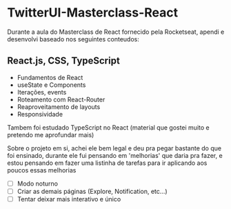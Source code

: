 # TwitterUI-Masterclass-React

Durante a aula do Masterclass de React fornecido pela Rocketseat, apendi e desenvolvi baseado nos seguintes conteudos:

## React.js, CSS, TypeScript
 - Fundamentos de React
 - useState e Components
 - Iterações, events
 - Roteamento com React-Router
 - Reaproveitamento de layouts
 - Responsividade
 
Tambem foi estudado TypeScript no React (material que gostei muito e pretendo me aprofundar mais)

Sobre o projeto em si, achei ele bem legal e deu pra pegar bastante do que foi ensinado, durante ele fui pensando em 'melhorias' que daria pra fazer,
e estou pensando em fazer uma listinha de tarefas para ir aplicando aos poucos essas melhorias

- [ ] Modo noturno
- [ ] Criar as demais páginas (Explore, Notification, etc...)
- [ ] Tentar deixar mais interativo e único

